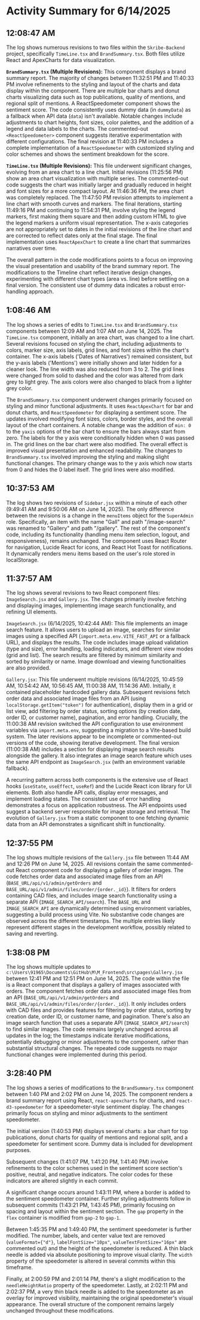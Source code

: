 # Activity Summary for 6/14/2025

## 12:08:47 AM
The log shows numerous revisions to two files within the `Skribe-Backend` project, specifically `TimeLine.tsx` and `BrandSummary.tsx`.  Both files utilize React and ApexCharts for data visualization.

**`BrandSummary.tsx` (Multiple Revisions):**  This component displays a brand summary report.  The majority of changes between 11:32:51 PM and 11:40:33 PM involve refinements to the styling and layout of the charts and data display within the component.  There are multiple bar charts and donut charts visualizing data such as top publications, quality of mentions, and regional split of mentions. A ReactSpeedometer component shows the sentiment score.  The code consistently uses dummy data (in `dummyData`) as a fallback when API data (`data`) isn't available.   Notable changes include adjustments to chart heights, font sizes, color palettes, and the addition of a legend and data labels to the charts.  The commented-out `<ReactSpeedometer>` component suggests iterative experimentation with different configurations.  The final revision at 11:40:33 PM includes a complete implementation of a `ReactSpeedometer` with customized styling and color schemes and shows the sentiment breakdown for the score.

**`TimeLine.tsx` (Multiple Revisions):** This file underwent significant changes, evolving from an area chart to a line chart. Initial revisions (11:25:56 PM) show an area chart visualization with multiple series. The commented-out code suggests the chart was initially larger and gradually reduced in height and font sizes for a more compact layout. At 11:46:36 PM, the area chart was completely replaced. The 11:47:50 PM revision attempts to implement a line chart with smooth curves and markers.  The final iterations, starting 11:49:16 PM and continuing to 11:54:31 PM, involve styling the legend markers, first making them square and then adding custom HTML to give the legend markers a uniform visual representation.  The x-axis categories are not appropriately set to dates in the initial revisions of the line chart and are corrected to reflect dates only at the final stage. The final implementation uses `ReactApexChart` to create a line chart that summarizes narratives over time.


The overall pattern in the code modifications points to a focus on improving the visual presentation and usability of the brand summary report. The modifications to the Timeline chart reflect iterative design changes, experimenting with different chart types (area vs. line) before settling on a final version.  The consistent use of dummy data indicates a robust error-handling approach.


## 1:08:46 AM
The log shows a series of edits to `TimeLine.tsx` and `BrandSummary.tsx` components between 12:09 AM and 1:07 AM on June 14, 2025.  The `TimeLine.tsx` component, initially an area chart, was changed to a line chart.  Several revisions focused on styling the chart, including adjustments to colors, marker size, axis labels, grid lines, and font sizes within the chart's container.  The x-axis labels ('Dates of Narratives') remained consistent, but the y-axis labels ('Mentions') were initially shown and later hidden for a cleaner look. The line width was also reduced from 3 to 2.  The grid lines were changed from solid to dashed and the color was altered from dark grey to light grey. The axis colors were also changed to black from a lighter grey color.


The `BrandSummary.tsx` component underwent changes primarily focused on styling and minor functional adjustments.  It uses `ReactApexChart` for bar and donut charts, and `ReactSpeedometer` for displaying a sentiment score.  The updates involved modifying font sizes, colors, border styles, and the overall layout of the chart containers.  A notable change was the addition of `min: 0` to the `yaxis` options of the bar chart to ensure the bars always start from zero.  The labels for the y axis were conditionally hidden when 0 was passed in.  The grid lines on the bar chart were also modified.  The overall effect is improved visual presentation and enhanced readability.  The changes to `BrandSummary.tsx` involved improving the styling and making slight functional changes.  The primary change was to the y axis which now starts from 0 and hides the 0 label itself.  The grid lines were also modified.


## 10:37:53 AM
The log shows two revisions of `Sidebar.jsx` within a minute of each other (9:49:41 AM and 9:50:06 AM on June 14, 2025).  The only difference between the revisions is a change in the `menuItems` object for the `SuperAdmin` role. Specifically,  an item with the name "Gall" and path "/image-search" was renamed to "Gallery" and path "/gallery".  The rest of the component's code, including its functionality (handling menu item selection, logout, and responsiveness), remains unchanged.  The component uses React Router for navigation, Lucide React for icons, and React Hot Toast for notifications.  It dynamically renders menu items based on the user's role stored in localStorage.


## 11:37:57 AM
The log shows several revisions to two React component files: `ImageSearch.jsx` and `Gallery.jsx`.  The changes primarily involve fetching and displaying images, implementing image search functionality, and refining UI elements.

`ImageSearch.jsx` (6/14/2025, 10:42:44 AM): This file implements an image search feature. It allows users to upload an image, searches for similar images using a specified API (`import.meta.env.VITE_FAST_API` or a fallback URL), and displays the results. The code includes image upload validation (type and size), error handling, loading indicators, and different view modes (grid and list).  The search results are filtered by minimum similarity and sorted by similarity or name.  Image download and viewing functionalities are also provided.

`Gallery.jsx`: This file underwent multiple revisions (6/14/2025, 10:45:59 AM, 10:54:42 AM, 10:56:45 AM, 11:00:38 AM, 11:14:36 AM). Initially, it contained placeholder hardcoded gallery data. Subsequent revisions fetch order data and associated image files from an API (using `localStorage.getItem("token")` for authentication), display them in a grid or list view, add filtering by order status, sorting options (by creation date, order ID, or customer name), pagination, and error handling.  Crucially, the 11:00:38 AM revision switched the API configuration to use environment variables via `import.meta.env`, suggesting a migration to a Vite-based build system.  The later revisions appear to be incomplete or commented-out versions of the code,  showing iterative development.  The final version (11:00:38 AM) includes a section for displaying image search results alongside the gallery.  It also integrates an image search feature which uses the same API endpoint as `ImageSearch.jsx` (with an environment variable fallback).

A recurring pattern across both components is the extensive use of React hooks (`useState`, `useEffect`, `useRef`) and the Lucide React icon library for UI elements. Both also handle API calls, display error messages, and implement loading states.  The consistent use of error handling demonstrates a focus on application robustness.  The API endpoints used suggest a backend server responsible for image storage and retrieval.  The evolution of `Gallery.jsx` from a static component to one fetching dynamic data from an API demonstrates a significant shift in functionality.


## 12:37:55 PM
The log shows multiple revisions of the `Gallery.jsx` file between 11:44 AM and 12:26 PM on June 14, 2025.  All revisions contain the same commented-out React component code for displaying a gallery of order images. The code fetches order data and associated image files from an API (`BASE_URL/api/v1/admin/getOrders` and  `BASE_URL/api/v1/admin/files/order/{order._id}`).  It filters for orders containing CAD files, and includes image search functionality using a separate API (`IMAGE_SEARCH_API/search`).  The `BASE_URL` and `IMAGE_SEARCH_API` are dynamically determined using environment variables, suggesting a build process using Vite.  No substantive code changes are observed across the different timestamps.  The multiple entries likely represent different stages in the development workflow, possibly related to saving and reverting.


## 1:38:08 PM
The log shows multiple updates to `c:\Users\91965\Documents\GitHub\M\M_Frontend\src\pages\Gallery.jsx` between 12:41 PM and 12:51 PM on June 14, 2025.  The code within the file is a React component that displays a gallery of images associated with orders.  The component fetches order data and associated image files from an API (`BASE_URL/api/v1/admin/getOrders` and `BASE_URL/api/v1/admin/files/order/{order._id}`).  It only includes orders with CAD files and provides features for filtering by order status, sorting by creation date, order ID, or customer name, and pagination.  There's also an image search function that uses a separate API (`IMAGE_SEARCH_API/search`) to find similar images.  The code remains largely unchanged across all updates in the log; the timestamps indicate iterative modifications, potentially debugging or minor adjustments to the component, rather than substantial structural changes.  The repeated code suggests no major functional changes were implemented during this period.


## 3:28:40 PM
The log shows a series of modifications to the `BrandSummary.tsx` component between 1:40 PM and 2:02 PM on June 14, 2025.  The component renders a brand summary report using React,  `react-apexcharts` for charts, and `react-d3-speedometer` for a speedometer-style sentiment display.  The changes primarily focus on styling and minor adjustments to the sentiment speedometer.

The initial version (1:40:53 PM) displays several charts: a bar chart for top publications, donut charts for quality of mentions and regional split, and a speedometer for sentiment score.  Dummy data is included for development purposes.

Subsequent changes (1:41:07 PM, 1:41:20 PM, 1:41:40 PM) involve refinements to the color schemes used in the sentiment score section's positive, neutral, and negative indicators.  The color codes for these indicators are altered slightly in each commit.

A significant change occurs around 1:43:11 PM, where a border is added to the sentiment speedometer container.  Further styling adjustments follow in subsequent commits (1:43:21 PM, 1:43:45 PM), primarily focusing on spacing and layout within the sentiment section. The `gap` property in the `flex` container is modified from `gap-2` to `gap-1`.


Between 1:45:35 PM and 1:49:40 PM, the sentiment speedometer is further modified.  The number, labels, and center value text are removed (`valueFormat={"d"}`, `labelFontSize="10px"`, `valueTextFontSize="16px"` are commented out)  and the height of the speedometer is reduced. A thin black needle is added via absolute positioning to improve visual clarity.  The `width` property of the speedometer is altered in several commits within this timeframe.


Finally, at 2:00:59 PM and 2:01:14 PM, there's a slight modification to the `needleHeightRatio` property of the speedometer. Lastly, at 2:02:11 PM and 2:02:37 PM, a very thin black needle is added to the speedometer as an overlay for improved visibility, maintaining the original speedometer's visual appearance.  The overall structure of the component remains largely unchanged throughout these modifications.
